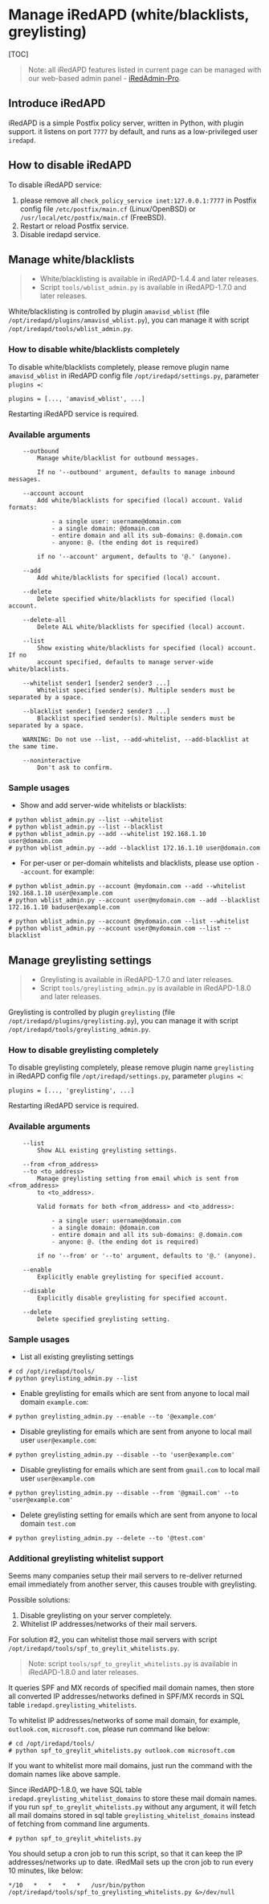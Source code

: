 # Manage iRedAPD (white/blacklists, greylisting)

[TOC]

> Note: all iRedAPD features listed in current page can be managed with our
> web-based admin panel - [iRedAdmin-Pro](../admin_panel.html).

## Introduce iRedAPD

iRedAPD is a simple Postfix policy server, written in Python, with plugin
support. it listens on port `7777` by default, and runs as a low-privileged
user `iredapd`.

## How to disable iRedAPD

To disable iRedAPD service:

1. please remove all `check_policy_service inet:127.0.0.1:7777` in Postfix config file
`/etc/postfix/main.cf` (Linux/OpenBSD) or `/usr/local/etc/postfix/main.cf`
(FreeBSD).
1. Restart or reload Postfix service.
1. Disable iredapd service.

## Manage white/blacklists

> * White/blacklisting is available in iRedAPD-1.4.4 and later releases.
> * Script `tools/wblist_admin.py` is available in iRedAPD-1.7.0 and later releases.

White/blacklisting is controlled by plugin `amavisd_wblist` (file
`/opt/iredapd/plugins/amavisd_wblist.py`), you can manage it with script
`/opt/iredapd/tools/wblist_admin.py`.

### How to disable white/blacklists completely

To disable white/blacklists completely, please remove plugin name
`amavisd_wblist` in iRedAPD config file `/opt/iredapd/settings.py`,
parameter `plugins =`:

```
plugins = [..., 'amavisd_wblist', ...]
```

Restarting iRedAPD service is required.

### Available arguments

```
    --outbound
        Manage white/blacklist for outbound messages.

        If no '--outbound' argument, defaults to manage inbound messages.

    --account account
        Add white/blacklists for specified (local) account. Valid formats:

            - a single user: username@domain.com
            - a single domain: @domain.com
            - entire domain and all its sub-domains: @.domain.com
            - anyone: @. (the ending dot is required)

        if no '--account' argument, defaults to '@.' (anyone).

    --add
        Add white/blacklists for specified (local) account.

    --delete
        Delete specified white/blacklists for specified (local) account.

    --delete-all
        Delete ALL white/blacklists for specified (local) account.

    --list
        Show existing white/blacklists for specified (local) account. If no
        account specified, defaults to manage server-wide white/blacklists.

    --whitelist sender1 [sender2 sender3 ...]
        Whitelist specified sender(s). Multiple senders must be separated by a space.

    --blacklist sender1 [sender2 sender3 ...]
        Blacklist specified sender(s). Multiple senders must be separated by a space.

    WARNING: Do not use --list, --add-whitelist, --add-blacklist at the same time.

    --noninteractive
        Don't ask to confirm.
```

### Sample usages

* Show and add server-wide whitelists or blacklists:

```
# python wblist_admin.py --list --whitelist
# python wblist_admin.py --list --blacklist
# python wblist_admin.py --add --whitelist 192.168.1.10 user@domain.com
# python wblist_admin.py --add --blacklist 172.16.1.10 user@domain.com
```

* For per-user or per-domain whitelists and blacklists, please use option
  `--account`. for example:

```
# python wblist_admin.py --account @mydomain.com --add --whitelist 192.168.1.10 user@example.com
# python wblist_admin.py --account user@mydomain.com --add --blacklist 172.16.1.10 baduser@example.com

# python wblist_admin.py --account @mydomain.com --list --whitelist
# python wblist_admin.py --account user@mydomain.com --list --blacklist
```

## Manage greylisting settings

> * Greylisting is available in iRedAPD-1.7.0 and later releases.
> * Script `tools/greylisting_admin.py` is available in iRedAPD-1.8.0 and
>   later releases.

Greylisting is controlled by plugin `greylisting` (file
`/opt/iredapd/plugins/greylisting.py`), you can manage it with script
`/opt/iredapd/tools/greylisting_admin.py`.

### How to disable greylisting completely

To disable greylisting completely, please remove plugin name `greylisting`
in iRedAPD config file `/opt/iredapd/settings.py`, parameter `plugins =`:

```
plugins = [..., 'greylisting', ...]
```

Restarting iRedAPD service is required.

### Available arguments

```
    --list
        Show ALL existing greylisting settings.

    --from <from_address>
    --to <to_address>
        Manage greylisting setting from email which is sent from <from_address>
        to <to_address>.
        
        Valid formats for both <from_address> and <to_address>:

            - a single user: username@domain.com
            - a single domain: @domain.com
            - entire domain and all its sub-domains: @.domain.com
            - anyone: @. (the ending dot is required)

        if no '--from' or '--to' argument, defaults to '@.' (anyone).

    --enable
        Explicitly enable greylisting for specified account.

    --disable
        Explicitly disable greylisting for specified account.

    --delete
        Delete specified greylisting setting.
```

### Sample usages

* List all existing greylisting settings

```
# cd /opt/iredapd/tools/
# python greylisting_admin.py --list
```

* Enable greylisting for emails which are sent from anyone to local mail domain `example.com`:

```
# python greylisting_admin.py --enable --to '@example.com'
```

* Disable greylisting for emails which are sent from anyone to local mail user `user@example.com`:

```
# python greylisting_admin.py --disable --to 'user@example.com'
```

* Disable greylisting for emails which are sent from `gmail.com` to local mail user `user@example.com`

```
# python greylisting_admin.py --disable --from '@gmail.com' --to 'user@example.com'
```

* Delete greylisting setting for emails which are sent from anyone to local domain `test.com`

```
# python greylisting_admin.py --delete --to '@test.com'
```

### Additional greylisting whitelist support

Seems many companies setup their mail servers to re-deliver returned email
immediately from another server, this causes trouble with greylisting.

Possible solutions:

1. Disable greylisting on your server completely.
2. Whitelist IP addresses/networks of their mail servers.

For solution #2, you can whitelist those mail servers with script
`/opt/iredapd/tools/spf_to_greylit_whitelists.py`.

> Note: script `tools/spf_to_greylit_whitelists.py` is available in iRedAPD-1.8.0 and later releases.

It queries SPF and MX records of specified mail domain names, then store all
converted IP addresses/networks defined in SPF/MX records in SQL table
`iredapd.greylisting_whitelists`.

To whitelist IP addresses/networks of some mail domain, for example,
`outlook.com`, `microsoft.com`, please run command like below:

```
# cd /opt/iredapd/tools/
# python spf_to_greylit_whitelists.py outlook.com microsoft.com
```

If you want to whitelist more mail domains, just run the command with the
domain names like above sample.

Since iRedAPD-1.8.0, we have SQL table `iredapd.greylisting_whitelist_domains`
to store these mail domain names. if you run `spf_to_greylit_whitelists.py`
without any argument, it will fetch all mail domains stored in sql table 
`greylisting_whitelist_domains` instead of fetching from command line arguments.

```
# python spf_to_greylit_whitelists.py
```

You should setup a cron job to run this script, so that it can keep the IP
addresses/networks up to date. iRedMail sets up the cron job to run every 10
minutes, like below:

```
*/10   *   *   *   *   /usr/bin/python /opt/iredapd/tools/spf_to_greylisting_whitelists.py &>/dev/null
```
